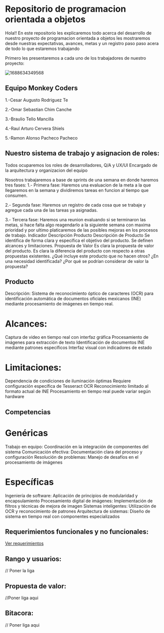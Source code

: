 # Repositorio de programacion orientada a objetos

Hola!! En este repositorio les explicaremos todo acerca del desarrollo de nuestro proyecto de programacion orientada a objetos les mostraremos desde nuestras expectativas, avances, metas y un registro paso paso acera de todo lo que estaremos trabajando 


Primero les presentaremos a cada uno de los trabajadores de nuestro proyecto:

![1688634349568](https://github.com/user-attachments/assets/df656b2b-1cae-4a75-b59e-0efb46ac1e41)

## Equipo Monkey Coders
1.-Cesar Augusto Rodriguez Te

2.-Omar Sebastian Chim Canche

3.-Braulio Tello Mancilla

4.-Raul Arturo Cervera Shiels

5.-Ramon Alonso Pacheco Pacheco

## Nuestro sistema de trabajo y asignacion de roles:
Todos ocuparemos los roles de desarrolladores, Q/A y UX/UI
Encargado de la arquitectura y organizacion del equipo

Nosotros trabajaremos a base de sprints de una semana en donde haremos tres fases:
1.- Primera fase: Haremos una evaluacion de la meta a la que llegaremos en la semana y dividiremos tareas en funcion al tiempo que consumen.

2.- Segunda fase: Haremos un registro de cada cosa que se trabaje y agregue cada una de las tareas ya asignadas.

3.- Tercera fase: Haremos una reunion evaluando si se terminaron las metas, si hace falta algo reagendarlo a la siguiente semana con maxima prioridad y por ultimo platicaremos de las posibles mejoras en los procesos de trabajo.
Indicador	Descripción
Producto	Descripción de Producto	Se identifica de forma clara y específica el objetivo del producto. Se definen alcances y limitaciones.
Propuesta de Valor	Es clara la propuesta de valor del producto. Es clara la diferencia del producto con respecto a otras propuestas existentes. ¿Qué incluye este producto que no hacen otros? ¿En una necesidad identificada? ¿Por qué se podrían considerar de valor la propuesta?

## Producto

Descripción: Sistema de reconocimiento óptico de caracteres (OCR) para identificación automática de documentos oficiales mexicanos (INE) mediante procesamiento de imágenes en tiempo real.

# Alcances:

Captura de video en tiempo real con interfaz gráfica
Procesamiento de imágenes para extracción de texto
Identificación de documentos INE mediante patrones específicos
Interfaz visual con indicadores de estado

# Limitaciones:

Dependencia de condiciones de iluminación óptimas
Requiere configuración específica de Tesseract OCR
Reconocimiento limitado al formato actual de INE
Procesamiento en tiempo real puede variar según hardware

## Competencias

# Genéricas

Trabajo en equipo: Coordinación en la integración de componentes del sistema
Comunicación efectiva: Documentación clara del proceso y configuración
Resolución de problemas: Manejo de desafíos en el procesamiento de imágenes
# Específicas

Ingeniería de software: Aplicación de principios de modularidad y encapsulamiento
Procesamiento digital de imágenes: Implementación de filtros y técnicas de mejora de imagen
Sistemas inteligentes: Utilización de OCR y reconocimiento de patrones
Arquitectura de sistemas: Diseño de sistema en tiempo real con componentes especializados
## Requerimientos funcionales y no funcionales:

[Ver requerimientos](Important/Requirements.md)


## Rango y usuarios:

// Poner la liga

## Propuesta de valor:

//Poner liga aqui

## Bitacora:

// Poner liga aqui

